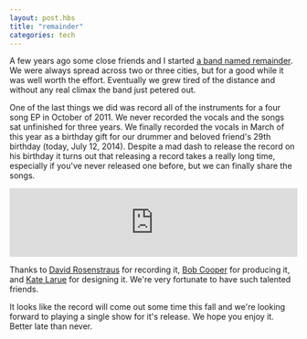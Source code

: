 ```yaml
---
layout: post.hbs
title: "remainder"
categories: tech
---
```


A few years ago some close friends and I started [a band named remainder](remaindersongs.bandcamp.com). We were always spread across two or three cities, but for a good while it was well worth the effort. Eventually we grew tired of the distance and without any real climax the band just petered out.

One of the last things we did was record all of the instruments for a four song EP in October of 2011. We never recorded the vocals and the songs sat unfinished for three years. We finally recorded the vocals in March of this year as a birthday gift for our drummer and beloved friend's 29th birthday (today, July 12, 2014). Despite a mad dash to release the record on his birthday it turns out that releasing a record takes a really long time, especially if you've never released one before, but we can finally share the songs.

<iframe style="border: 0; width: 100%; height: 120px;" src="http://bandcamp.com/EmbeddedPlayer/album=4096844278/size=large/bgcol=ffffff/linkcol=333333/tracklist=false/artwork=small/transparent=true/" seamless><a href="http://remaindersongs.bandcamp.com/album/remainder">remainder by remainder</a></iframe>

Thanks to [David Rosenstraus](https://www.facebook.com/braddockhitfactory) for recording it, [Bob Cooper](http://www.bobcooperproducer.com/) for producing it, and [Kate Larue](http://www.katelarue.com/) for designing it. We're very fortunate to have such talented friends.

It looks like the record will come out some time this fall and we're looking forward to playing a single show for it's release. We hope you enjoy it. Better late than never.
